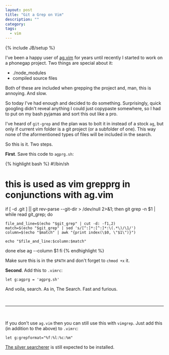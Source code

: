 ```yaml
---
layout: post
title: "Git a Grep on Vim"
description: ""
category: 
tags:
  - vim
---
```

{% include JB/setup %}

I've been a happy user of [ag.vim][1] for years until recently I started to work on a phonegap project. Two things are special about it:

- ./node_modules
- compiled source files

Both of these are included when grepping the project and, man, this is annoying. And slow.

So today I've had enough and decided to do something. Surprisingly, quick googling didn't reveal anything I could just copypaste somewhere, so I had to put on my bash pyjamas and sort this out like a pro.

I've heard of `git-grep` and the plan was to bolt it in instead of a stock `ag`, but only if current vim folder is a git project (or a subfolder of one). This way none of the aformentioned types of files will be included in the search.

So this is it. Two steps.

**First**. Save this code to `agprg.sh`:

{% highlight bash %}
#!/bin/sh
# this is used as vim grepprg in conjunctions with ag.vim

if [ -d .git ] || git rev-parse --git-dir > /dev/null 2>&1; then
  git grep -n $1 | while read git_grep; do

    file_and_line=$(echo "$git_grep" | cut -d: -f1,2)
    match=$(echo "$git_grep" | sed 's/[^:]*:[^:]*:\(.*\)/\1/')
    column=$(echo "$match" | awk "{print index(\$0, \"$1\")}")

    echo "$file_and_line:$column:$match"
  done
else
  ag --column $1
fi
{% endhighlight %}

Make sure this is in the `$PATH` and don't forget to `chmod +x` it.

**Second**. Add this to `.vimrc`:

    let g:agprg = 'agprg.sh'

And voila, search. As in, The Search. Fast and furious.

<br>
<hr>
<br>

If you don't use `ag.vim` then you can still use this with `vimgrep`. Just add this (in addition to the above) to `.vimrc`:

    let g:grepformat="%f:%l:%c:%m"

[The silver searcherer](https://github.com/ggreer/the_silver_searcher) is still expected to be installed.

  [1]: https://github.com/rking/ag.vim
